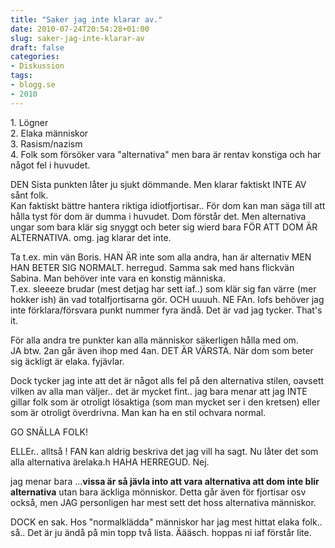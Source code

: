 ```yaml
---
title: "Saker jag inte klarar av."
date: 2010-07-24T20:54:28+01:00
slug: saker-jag-inte-klarar-av
draft: false
categories:
- Diskussion
tags:
- blogg.se
- 2010
---
```

1\. Lögner  
2\. Elaka människor  
3\. Rasism/nazism  
4\. Folk som försöker vara "alternativa" men bara är rentav konstiga och har något fel i huvudet.  
  
DEN Sista punkten låter ju sjukt dömmande. Men klarar faktiskt INTE AV sånt folk.  
Kan faktiskt bättre hantera riktiga idiotfjortisar.. För dom kan man säga till att hålla tyst för dom är dumma i huvudet. Dom förstår det. Men alternativa ungar som bara klär sig snyggt och beter sig wierd bara FÖR ATT DOM ÄR ALTERNATIVA. omg. jag klarar det inte.  
  
Ta t.ex. min vän Boris. HAN ÄR inte som alla andra, han är alternativ MEN HAN BETER SIG NORMALT. herregud. Samma sak med hans flickvän Sabina. Man behöver inte vara en konstig människa.  
T.ex. sleeeze brudar (mest detjag har sett iaf..) som klär sig fan värre (mer hokker ish) än vad totalfjortisarna gör. OCH uuuuh. NE FAn. Iofs behöver jag inte förklara/försvara punkt nummer fyra ändå. Det är vad jag tycker. That's it.  
  
För alla andra tre punkter kan alla människor säkerligen hålla med om.  
JA btw. 2an går även ihop med 4an. DET ÄR VÄRSTA. När dom som beter sig äckligt är elaka. fyjävlar.  
  
  
  
Dock tycker jag inte att det är något alls fel på den alternativa stilen, oavsett vilken av alla man väljer.. det är mycket fint.. jag bara menar att jag INTE gillar folk som är otroligt lösaktiga (som man mycket ser i den kretsen) eller som är otroligt överdrivna. Man kan ha en stil ochvara normal.  
  
  
  
GO SNÄLLA FOLK!  
  
ELLEr.. alltså ! FAN kan aldrig beskriva det jag vill ha sagt. Nu låter det som alla alternativa ärelaka.h HAHA HERREGUD. Nej.  
  
jag menar bara ...**vissa är så jävla into att vara alternativa att dom inte blir alternativa** utan bara äckliga mönniskor. Detta går även för fjortisar osv också, men JAG personligen har mest sett det hoss alternativa människor.  
  
  
DOCK en sak. Hos "normalklädda" människor har jag mest hittat elaka folk.. så.. Det är ju ändå på min topp två lista. Äääsch. hoppas ni iaf förstår lite.